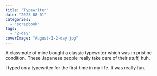 ```yaml
---
title: "Typewriter"
date: "2023-08-01"
categories: 
  - "scrapbook"
tags: 
  - "2-day"
coverImage: "August-1-2-day.jpg"
---
```

<!--more-->

A classmate of mine bought a classic typewriter which was in pristine condition. These Japanese people really take care of their stuff, huh.

I typed on a typewriter for the first time in my life. It was really fun.

